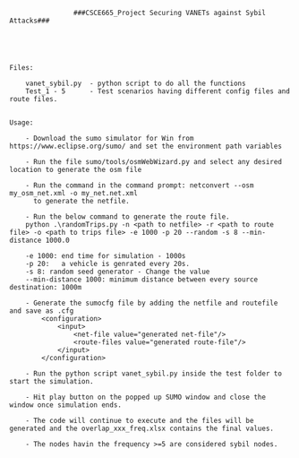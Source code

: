 				
				
				
				
					###CSCE665_Project Securing VANETs against Sybil Attacks###
				




	Files:
		
		vanet_sybil.py  - python script to do all the functions
		Test_1 - 5      - Test scenarios having different config files and route files.
	
	
	Usage:
		
		- Download the sumo simulator for Win from https://www.eclipse.org/sumo/ and set the environment path variables
		
		- Run the file sumo/tools/osmWebWizard.py and select any desired location to generate the osm file
		
		- Run the command in the command prompt: netconvert --osm my_osm_net.xml -o my_net.net.xml
		  to generate the netfile.
		  
		- Run the below command to generate the route file.
		python .\randomTrips.py -n <path to netfile> -r <path to route file> -o <path to trips file> -e 1000 -p 20 --random -s 8 --min-distance 1000.0
		
		-e 1000: end time for simulation - 1000s
		-p 20:   a vehicle is genrated every 20s.
		-s 8: random seed generator - Change the value 
		--min-distance 1000: minimum distance between every source destination: 1000m
	
		- Generate the sumocfg file by adding the netfile and routefile and save as .cfg
			<configuration>
				<input>
					<net-file value="generated net-file"/>
					<route-files value="generated route-file"/>
				</input>
			</configuration>
		
		- Run the python script vanet_sybil.py inside the test folder to start the simulation.
		
		- Hit play button on the popped up SUMO window and close the window once simulation ends.
		
		- The code will continue to execute and the files will be generated and the overlap_xxx_freq.xlsx contains the final values. 
		
		- The nodes havin the frequency >=5 are considered sybil nodes.
		
		
		
